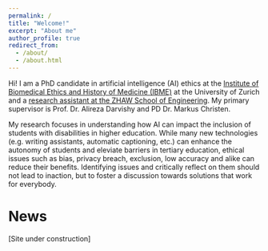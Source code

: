 ```yaml
---
permalink: /
title: "Welcome!"
excerpt: "About me"
author_profile: true
redirect_from: 
  - /about/
  - /about.html
---
```


Hi! I am a PhD candidate in artificial intelligence (AI) ethics at the [Institute of Biomedical Ethics and History of Medicine (IBME)](https://www.ibme.uzh.ch/en.html) at the University of Zurich and a [research assistant at the ZHAW School of Engineering](https://www.zhaw.ch/en/about-us/person/piee/). My primary supervisor is Prof. Dr. Alireza Darvishy and PD Dr. Markus Christen.

My research focuses in understanding how AI can impact the inclusion of students with disabilities in higher education. While many new technologies (e.g. writing assistants, automatic captioning, etc.) can enhance the autonomy of students and eleviate barriers in tertiary education, ethical issues such as bias, privacy breach, exclusion, low accuracy and alike can reduce their benefits. Identifying issues and critically reflect on them should not lead to inaction, but to foster a discussion towards solutions that work for everybody. 

News
======
[Site under construction]


